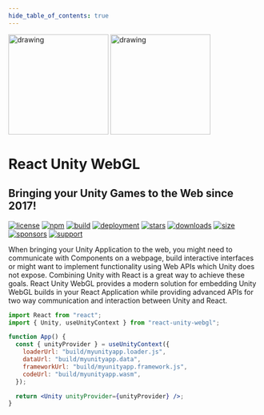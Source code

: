 ```yaml
---
hide_table_of_contents: true
---
```


<div style={{ maxWidth: 900, margin: "0 auto", textAlign: "center" }}>

<img src="/images/logo.svg#gh-light-mode-only" alt="drawing" width="200"/>
<img src="/images/logo-light.svg#gh-dark-mode-only" alt="drawing" width="200"/>

# React Unity WebGL

## Bringing your Unity Games to the Web since 2017!

[![license](https://img.shields.io/badge/license-Apache_2.0-red.svg?style=for-the-badge)](https://github.com/jeffreylanters/react-unity-webgl/blob/main/LICENSE.md)
[![npm](https://img.shields.io/npm/v/react-unity-webgl.svg?style=for-the-badge)](https://www.npmjs.com/package/react-unity-webgl)
[![build](https://img.shields.io/github/workflow/status/jeffreylanters/react-unity-webgl/Pre-Compile%20and%20Lint?style=for-the-badge)](https://github.com/jeffreylanters/react-unity-webgl/actions)
[![deployment](https://img.shields.io/github/deployments/jeffreylanters/react-unity-webgl/Node%20Package%20Registry?style=for-the-badge)](https://github.com/jeffreylanters/react-unity-webgl/deployments/activity_log?environment=Node+Package+Registry)
[![stars](https://img.shields.io/github/stars/jeffreylanters/react-unity-webgl.svg?style=for-the-badge&color=fe8523&label=stargazers)](https://github.com/jeffreylanters/react-unity-webgl/stargazers)
[![downloads](https://img.shields.io/npm/dt/react-unity-webgl.svg?style=for-the-badge&color=40AA72)](https://www.npmtrends.com/react-unity-webgl)
[![size](https://img.shields.io/bundlephobia/minzip/react-unity-webgl?style=for-the-badge&label=size)](https://bundlephobia.com/result?p=react-unity-webgl)
[![sponsors](https://img.shields.io/github/sponsors/jeffreylanters?color=E12C9A&style=for-the-badge)](https://github.com/sponsors/jeffreylanters)
[![support](https://img.shields.io/badge/support-donate-F23150?style=for-the-badge)](https://react-unity-webgl.dev/support)

When bringing your Unity Application to the web, you might need to communicate with Components on a webpage, build interactive interfaces or might want to implement functionality using Web APIs which Unity does not expose. Combining Unity with React is a great way to achieve these goals. React Unity WebGL provides a modern solution for embedding Unity WebGL builds in your React Application while providing advanced APIs for two way communication and interaction between Unity and React.

<div style={{ textAlign: "left" }}>

```jsx showLineNumbers title="Getting started!"
import React from "react";
import { Unity, useUnityContext } from "react-unity-webgl";

function App() {
  const { unityProvider } = useUnityContext({
    loaderUrl: "build/myunityapp.loader.js",
    dataUrl: "build/myunityapp.data",
    frameworkUrl: "build/myunityapp.framework.js",
    codeUrl: "build/myunityapp.wasm",
  });

  return <Unity unityProvider={unityProvider} />;
}
```

 </div>
 </div>
